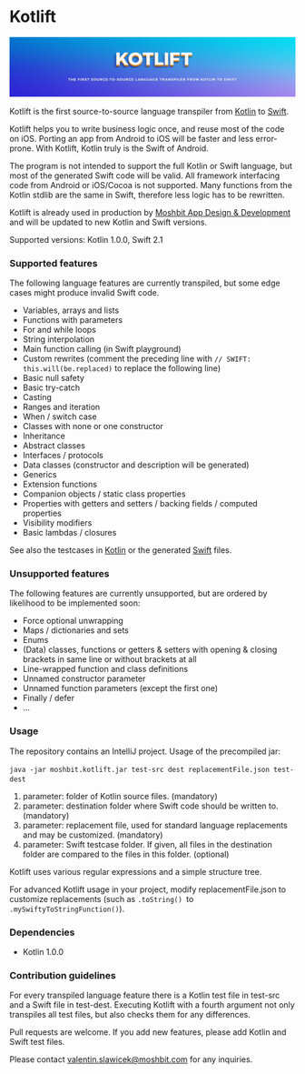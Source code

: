 # Kotlift #

![Kotlift: The first source-to-source language transpiler from Kotlin to Swift](banner.png)

Kotlift is the first source-to-source language transpiler from [Kotlin](https://kotlinlang.org/) to
[Swift](https://swift.org/).

Kotlift helps you to write business logic once, and reuse most of the code on iOS.
Porting an app from Android to iOS will be faster and less error-prone.
With Kotlift, Kotlin truly is the Swift of Android.

The program is not intended to support the full Kotlin or Swift language, but most of the generated Swift code will be
valid.
All framework interfacing code from Android or iOS/Cocoa is not supported.
Many functions from the Kotlin stdlib are the same in Swift, therefore less logic has to be rewritten.

Kotlift is already used in production by [Moshbit App Design & Development](http://moshbit.com) and will be updated to
new Kotlin and Swift versions.

Supported versions: Kotlin 1.0.0, Swift 2.1

### Supported features ###

The following language features are currently transpiled, but some edge cases might produce invalid Swift code.

* Variables, arrays and lists
* Functions with parameters
* For and while loops
* String interpolation
* Main function calling (in Swift playground)
* Custom rewrites (comment the preceding line with `// SWIFT: this.will(be.replaced)` to replace the following line)
* Basic null safety
* Basic try-catch
* Casting
* Ranges and iteration
* When / switch case
* Classes with none or one constructor
* Inheritance
* Abstract classes
* Interfaces / protocols
* Data classes (constructor and description will be generated)
* Generics
* Extension functions
* Companion objects / static class properties
* Properties with getters and setters / backing fields / computed properties
* Visibility modifiers
* Basic lambdas / closures

See also the testcases in [Kotlin](/test-src) or the generated [Swift](/test-dest) files.

### Unsupported features ###

The following features are currently unsupported, but are ordered by likelihood to be implemented soon:

* Force optional unwrapping
* Maps / dictionaries and sets
* Enums
* (Data) classes, functions or getters & setters with opening & closing brackets in same line or without brackets at all
* Line-wrapped function and class definitions
* Unnamed constructor parameter
* Unnamed function parameters (except the first one)
* Finally / defer
* ...

### Usage ###

The repository contains an IntelliJ project. Usage of the precompiled jar:

`java -jar moshbit.kotlift.jar test-src dest replacementFile.json test-dest`

1. parameter: folder of Kotlin source files. (mandatory)
2. parameter: destination folder where Swift code should be written to. (mandatory)
3. parameter: replacement file, used for standard language replacements and may be customized. (mandatory)
4. parameter: Swift testcase folder. If given, all files in the destination folder are compared to the files in this
folder. (optional)

Kotlift uses various regular expressions and a simple structure tree.

For advanced Kotlift usage in your project, modify replacementFile.json to customize
replacements (such as `.toString() `to `.mySwiftyToStringFunction()`).

### Dependencies ###

* Kotlin 1.0.0

### Contribution guidelines ###

For every transpiled language feature there is a Kotlin test file in test-src and a Swift file in test-dest.
Executing Kotlift with a fourth argument not only transpiles all test files, but also checks them for any differences.

Pull requests are welcome. If you add new features, please add Kotlin and Swift test files.

Please contact valentin.slawicek@moshbit.com for any inquiries.